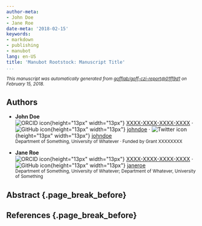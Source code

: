 ```yaml
---
author-meta:
- John Doe
- Jane Roe
date-meta: '2018-02-15'
keywords:
- markdown
- publishing
- manubot
lang: en-US
title: 'Manubot Rootstock: Manuscript Title'
...
```







<small><em>
This manuscript was automatically generated
from [gofflab/goff-czi-report@01ff9d1](https://github.com/gofflab/goff-czi-report/tree/01ff9d1de0becd0156598c05598e706bf6efd4de)
on February 15, 2018.
</em></small>

## Authors



+ **John Doe**<br>
    ![ORCID icon](images/orcid.svg){height="13px" width="13px"}
    [XXXX-XXXX-XXXX-XXXX](https://orcid.org/XXXX-XXXX-XXXX-XXXX)
    · ![GitHub icon](images/github.svg){height="13px" width="13px"}
    [johndoe](https://github.com/johndoe)
    · ![Twitter icon](images/twitter.svg){height="13px" width="13px"}
    [johndoe](https://twitter.com/johndoe)<br>
  <small>
     Department of Something, University of Whatever
     · Funded by Grant XXXXXXXX
  </small>

+ **Jane Roe**<br>
    ![ORCID icon](images/orcid.svg){height="13px" width="13px"}
    [XXXX-XXXX-XXXX-XXXX](https://orcid.org/XXXX-XXXX-XXXX-XXXX)
    · ![GitHub icon](images/github.svg){height="13px" width="13px"}
    [janeroe](https://github.com/janeroe)<br>
  <small>
     Department of Something, University of Whatever; Department of Whatever, University of Something
  </small>



## Abstract {.page_break_before}




## References {.page_break_before}

<!-- Explicitly insert bibliography here -->
<div id="refs"></div>
